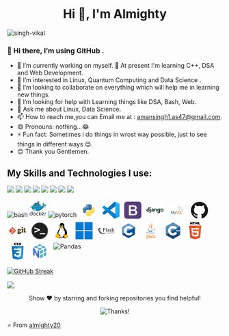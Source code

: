 
<h1 align="center">Hi 👋, I'm Almighty</h1>
<p align="left"> <img src="https://komarev.com/ghpvc/?username=singh-vikal&label=Profile%20views&color=0e75b6&style=flat" alt="singh-vikal" /> </p>




### 👋 Hi there, I’m using GitHub .
- 🔭 I’m currently working on myself.
 🌱 At present I'm learning C++, DSA and Web Development.
- 👀 I’m interested in Linux, Quantum Computing and Data Science .
- 💞️ I’m looking to collaborate on everything which will help me in learning new things.
- 🤔 I’m looking for help with Learning things like DSA, Bash, Web.
- 💬 Ask me about Linux, Data Science.
- 📫 How to reach me,you can Email me at : amansingh1.as47@gmail.com.
- 😄 Pronouns: nothing...😂
- ⚡ Fun fact: Sometimes i do things in wrost way possible, just to see things in different ways 😊.
- 😊 Thank you Gentlemen.


## My Skills and Technologies I use:

![](https://img.shields.io/badge/Linux-informational?style=flat-square&logo=Linux&logoColor=white&color=FCC624)
![](https://img.shields.io/badge/C-informational?style=flat-square&logo=C&logoColor=white&color=A8B9CC)
![](https://img.shields.io/badge/Python-informational?style=flat-square&logo=Python&logoColor=white&color=3776AB)
![](https://img.shields.io/badge/HTML-informational?style=flat-square&logo=html5&logoColor=white&color=E34F26)
![](https://img.shields.io/badge/CSS-informational?style=flat-square&logo=CSS3&logoColor=white&color=E34F26)
![](https://img.shields.io/badge/MySQL-informational?style=flat-square&logo=mysql&logoColor=white&color=4479A1)
![](https://img.shields.io/badge/Git-informational?style=flat-sqaure&logo=Git&logoColor=white&color=F05032)
![](https://img.shields.io/badge/GitHub-informational?style=flat-sqaure&logo=GitHub&logoColor=white&color=181717)


<p align="left">
<p align="centre">
 <img src="https://www.vectorlogo.zone/logos/gnu_bash/gnu_bash-icon.svg" alt="bash" width="40" height="40"/> 
 <img src="https://raw.githubusercontent.com/devicons/devicon/master/icons/docker/docker-original-wordmark.svg" alt="docker" width="40" height="40"/>

<img src="https://www.vectorlogo.zone/logos/pytorch/pytorch-icon.svg" alt="pytorch" width="40" height="40"/> 
<img src="https://raw.githubusercontent.com/github/explore/80688e429a7d4ef2fca1e82350fe8e3517d3494d/topics/python/python.png" alt="Python" height="40" style="vertical-align:top; margin:4px">
<img src="https://raw.githubusercontent.com/github/explore/80688e429a7d4ef2fca1e82350fe8e3517d3494d/topics/visual-studio-code/visual-studio-code.png" alt="VS Code" height="40" style="vertical-align:top; margin:4px">
<img src="https://raw.githubusercontent.com/github/explore/80688e429a7d4ef2fca1e82350fe8e3517d3494d/topics/bootstrap/bootstrap.png" alt="Bootstrap" height="40" style="vertical-align:top; margin:4px">
<img src="https://raw.githubusercontent.com/github/explore/80688e429a7d4ef2fca1e82350fe8e3517d3494d/topics/django/django.png" alt="NodeJS" height="40" style="vertical-align:top; margin:4px">
<img src="https://raw.githubusercontent.com/github/explore/80688e429a7d4ef2fca1e82350fe8e3517d3494d/topics/mysql/mysql.png" alt="MySQL" height="40" style="vertical-align:top; margin:4px">
<img src="https://raw.githubusercontent.com/github/explore/78df643247d429f6cc873026c0622819ad797942/topics/github/github.png" alt="Github" height="40" style="vertical-align:top; margin:4px">
<img src="https://raw.githubusercontent.com/github/explore/80688e429a7d4ef2fca1e82350fe8e3517d3494d/topics/git/git.png" alt="Git" height="40" style="vertical-align:top; margin:4px">
<img src="https://raw.githubusercontent.com/github/explore/80688e429a7d4ef2fca1e82350fe8e3517d3494d/topics/terminal/terminal.png" alt="Terminal" height="40" style="vertical-align:top; margin:4px">
<img src="https://raw.githubusercontent.com/github/explore/80688e429a7d4ef2fca1e82350fe8e3517d3494d/topics/linux/linux.png" alt="Linux" height="40" style="vertical-align:top; margin:4px" alt="Windows" height="40" style="vertical-align:top; margin:4px">
<img src="https://raw.githubusercontent.com/github/explore/80688e429a7d4ef2fca1e82350fe8e3517d3494d/topics/windows/windows.png" alt="Windows" height="40" style="vertical-align:top; margin:4px">
  <img src="https://raw.githubusercontent.com/github/explore/78df643247d429f6cc873026c0622819ad797942/topics/flask/flask.png" alt="Windows" height="40" style="vertical-align:top; margin:4px">
  <img src="https://raw.githubusercontent.com/github/explore/78df643247d429f6cc873026c0622819ad797942/topics/c/c.png" alt="C" height="40" style="vertical-align:top; margin:4px">
   <img src="https://raw.githubusercontent.com/github/explore/78df643247d429f6cc873026c0622819ad797942/topics/java/java.png" alt="C" height="40" style="vertical-align:top; margin:4px">
  <img src="https://raw.githubusercontent.com/github/explore/78df643247d429f6cc873026c0622819ad797942/topics/cpp/cpp.png" alt="CPP" height="40" style="vertical-align:top; margin:4px">
  <img src="https://raw.githubusercontent.com/github/explore/78df643247d429f6cc873026c0622819ad797942/topics/html/html.png" alt="HTML" height="40" style="vertical-align:top; margin:4px">
   <img src="https://raw.githubusercontent.com/github/explore/78df643247d429f6cc873026c0622819ad797942/topics/css/css.png" alt="CSS" height="40" style="vertical-align:top; margin:4px">
    <img src="https://github.com/valohai/ml-logos/blob/master/numpy.svg" alt="Numpy" height="40" style="vertical-align:top; margin:4px">
   <img src="https://github.com/valohai/ml-logos/blob/master/pandas.svg" alt="Pandas" height="40" style="vertical-align:top; margin:4px">
 
 </p>


  
[![GitHub Streak](https://streak-stats.demolab.com/?user=almighty20&theme=dark)](https://git.io/streak-stats)

<p href="https://github.com/almighty20/convoychat">
  <img align="center" src="https://github-readme-stats.vercel.app/api/top-langs/?username=almighty20&theme=onedark&layout=compact" />

</p>









<p align="center">Show ❤️ by starring and forking repositories you find helpful! </p>
<p align="center"><img src="https://camo.githubusercontent.com/7da528df692aea867b90800324488b633f5a8328d74c05a02c26483c0a267799/68747470733a2f2f696d672e736869656c64732e696f2f62616467652f5468616e6b73253230666f722532307669736974696e672d212d3145414544422e737667" alt="Thanks!" data-canonical-src="https://img.shields.io/badge/Thanks%20for%20visiting-!-1EAEDB.svg" style="max-width:100%;"> </p>

⭐️ From [almighty20](https://github.com/almighty20)
<br/>
<!-- <a href="https://github.com/almighty20/github-readme-stats">
  <img align="center" src="https://github-readme-stats.vercel.app/api?username=almighty20&show_icons=true&theme=dracula" />
</a>
<a href="https://github.com/almighty20/">
  <img align="center" src="https://github-readme-stats.vercel.app/api/top-langs/?username=almighty20&theme=onedark&langs_count=8&layout=compact)](https://github.com/almighty20/github-readme-stats" />
</a> -->

<!---
almighty20/almighty20 is a ✨ special ✨ repository because its README.md (this file) appears on your GitHub profile.
You can click the Preview link to take a look at your changes.
--->




